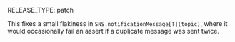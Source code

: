 RELEASE_TYPE: patch

This fixes a small flakiness in `SNS.notificationMessage[T](topic)`, where it
would occasionally fail an assert if a duplicate message was sent twice.